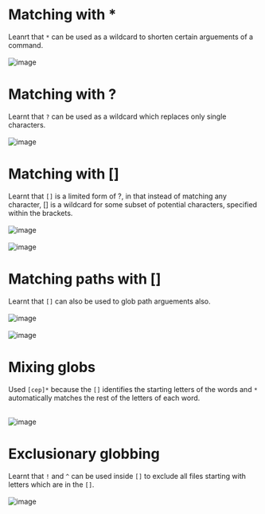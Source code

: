 # Matching with *
Leanrt that `*` can be used as a wildcard to shorten certain arguements of a command.<br><br>
![image](https://github.com/user-attachments/assets/4cfd4321-7a85-4107-9be0-b8684dbf6ca7)

# Matching with ?
Learnt that `?` can be used as a wildcard which replaces only single characters.<br><br>
![image](https://github.com/user-attachments/assets/e7c046a6-c286-49ac-9ae5-b174753e7409)

# Matching with []
Learnt that `[]` is a limited form of ?, in that instead of matching any character, [] is a wildcard for some subset of potential characters, specified within the brackets.<br><br>
![image](https://github.com/user-attachments/assets/5d1367f3-c9f9-4464-a150-fb81c0369bdd)<br><br>
![image](https://github.com/user-attachments/assets/c8555710-0430-4c9f-8e63-00810bf04c8e)


# Matching paths with []
Learnt that `[]` can also be used to glob path arguements also.<br><br>
![image](https://github.com/user-attachments/assets/52feaf1c-4855-4b7e-b021-1ce3275eb20d)<br><br>
![image](https://github.com/user-attachments/assets/f4ae4f2f-cb72-49da-b51d-578fe6e177fa)

# Mixing globs
Used `[cep]*` because the `[]` identifies the starting letters of the words and `*` automatically matches the rest of the letters of each word.<br><br>

![image](https://github.com/user-attachments/assets/d1ce4afc-6f11-42a5-b6be-03caeee10163)

# Exclusionary globbing 
Learnt that `!` and `^` can be used inside `[]` to exclude all files starting with letters which are in the `[]`.<br><br>
![image](https://github.com/user-attachments/assets/1c92d036-cb16-4840-a0a9-522e15bbaec3)

